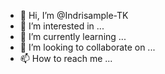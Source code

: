 - 👋 Hi, I’m @Indrisample-TK
- 👀 I’m interested in ...
- 🌱 I’m currently learning ...
- 💞️ I’m looking to collaborate on ...
- 📫 How to reach me ...

<!---
Indrisample-TK/Indrisample-TK is a ✨ special ✨ repository because its `README.md` (this file) appears on your GitHub profile.
You can click the Preview link to take a look at your changes.
--->
